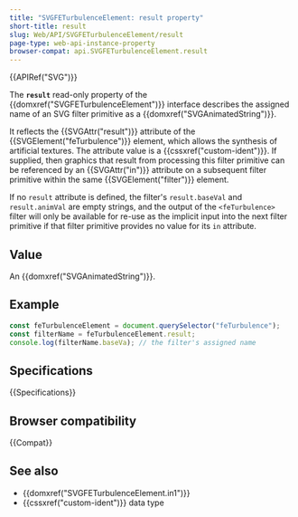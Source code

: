 ```yaml
---
title: "SVGFETurbulenceElement: result property"
short-title: result
slug: Web/API/SVGFETurbulenceElement/result
page-type: web-api-instance-property
browser-compat: api.SVGFETurbulenceElement.result
---
```


{{APIRef("SVG")}}

The **`result`** read-only property of the {{domxref("SVGFETurbulenceElement")}} interface describes the assigned name of an SVG filter primitive as a {{domxref("SVGAnimatedString")}}.

It reflects the {{SVGAttr("result")}} attribute of the {{SVGElement("feTurbulence")}} element, which allows the synthesis of artificial textures. The attribute value is a {{cssxref("custom-ident")}}. If supplied, then graphics that result from processing this filter primitive can be referenced by an {{SVGAttr("in")}} attribute on a subsequent filter primitive within the same {{SVGElement("filter")}} element.

If no `result` attribute is defined, the filter's `result.baseVal` and `result.animVal` are empty strings, and the output of the `<feTurbulence>` filter will only be available for re-use as the implicit input into the next filter primitive if that filter primitive provides no value for its `in` attribute.

## Value

An {{domxref("SVGAnimatedString")}}.

## Example

```js
const feTurbulenceElement = document.querySelector("feTurbulence");
const filterName = feTurbulenceElement.result;
console.log(filterName.baseVa); // the filter's assigned name
```

## Specifications

{{Specifications}}

## Browser compatibility

{{Compat}}

## See also

- {{domxref("SVGFETurbulenceElement.in1")}}
- {{cssxref("custom-ident")}} data type
